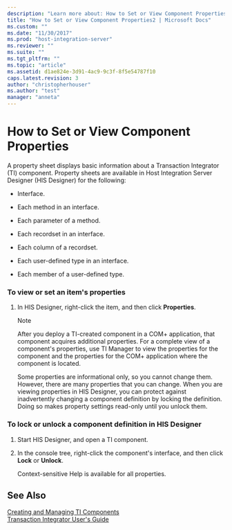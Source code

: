 ```yaml
---
description: "Learn more about: How to Set or View Component Properties"
title: "How to Set or View Component Properties2 | Microsoft Docs"
ms.custom: ""
ms.date: "11/30/2017"
ms.prod: "host-integration-server"
ms.reviewer: ""
ms.suite: ""
ms.tgt_pltfrm: ""
ms.topic: "article"
ms.assetid: d1ae824e-3d91-4ac9-9c3f-8f5e54787f10
caps.latest.revision: 3
author: "christopherhouser"
ms.author: "test"
manager: "anneta"
---
```

# How to Set or View Component Properties
A property sheet displays basic information about a Transaction Integrator (TI) component. Property sheets are available in Host Integration Server Designer (HIS Designer) for the following:  
  
-   Interface.  
  
-   Each method in an interface.  
  
-   Each parameter of a method.  
  
-   Each recordset in an interface.  
  
-   Each column of a recordset.  
  
-   Each user-defined type in an interface.  
  
-   Each member of a user-defined type.  
  
### To view or set an item's properties  
  
1. In HIS Designer, right-click the item, and then click **Properties**.  
  
   > [!NOTE]
   >  After you deploy a TI-created component in a COM+ application, that component acquires additional properties. For a complete view of a component's properties, use TI Manager to view the properties for the component and the properties for the COM+ application where the component is located.  
  
   Some properties are informational only, so you cannot change them. However, there are many properties that you can change. When you are viewing properties in HIS Designer, you can protect against inadvertently changing a component definition by locking the definition. Doing so makes property settings read-only until you unlock them.  
  
### To lock or unlock a component definition in HIS Designer  
  
1.  Start HIS Designer, and open a TI component.  
  
2.  In the console tree, right-click the component's interface, and then click **Lock** or **Unlock**.  
  
     Context-sensitive Help is available for all properties.  
  
## See Also  
 [Creating and Managing TI Components](../core/creating-and-managing-ti-components2.md)   
 [Transaction Integrator User's Guide](../core/transaction-integrator-user-s-guide2.md)
